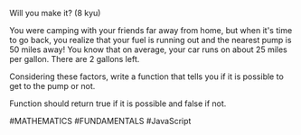 Will you make it? (8 kyu)

You were camping with your friends far away from home, but when it's time to go back, you realize that your fuel is running out and the nearest pump is 50 miles away! You know that on average, your car runs on about 25 miles per gallon. There are 2 gallons left.

Considering these factors, write a function that tells you if it is possible to get to the pump or not.

Function should return true if it is possible and false if not.

#MATHEMATICS #FUNDAMENTALS #JavaScript